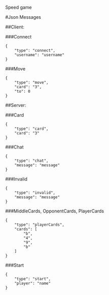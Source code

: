 Speed game

#Json Messages

##Client:

###Connect
```
{
	"type": "connect",
	"username": "username"
}
```

###Move
```
{
	"type": "move",
	"card": "3",
	"to": 0
}
```


##Server:

###Card
```
{
	"type": "card",
	"card": "3"
}
```

###Chat
```
{
	"type": "chat",
	"message": "message"
}
```

###Invalid
```
{
	"type": "invalid",
	"message": "message"
}
```

###MiddleCards, OpponentCards, PlayerCards
```
{
	"type": "playerCards",
	"cards": [
		"b",
		"4",
		"9",
		"b"
	]
}
```

###Start
```
{
	"type": "start",
	"player": "name"
}
```